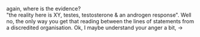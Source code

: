 again, where is the evidence?  
"the reality here is XY, testes, testosterone & an androgen response". Well no, the only way you get that reading between the lines of statements from a discredited organisation. 
Ok, I maybe understand your anger a bit,
->

